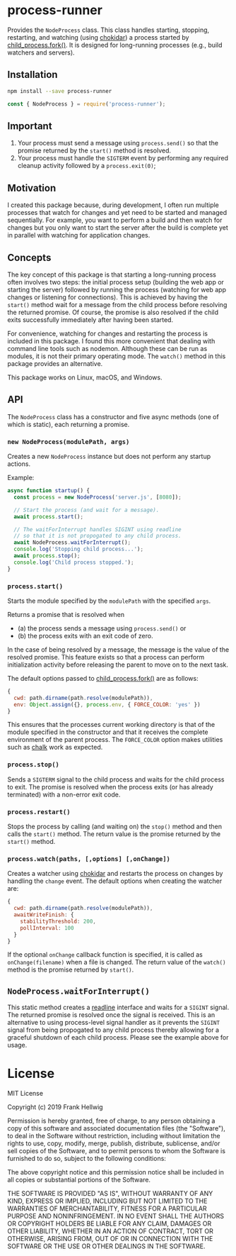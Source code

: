 # process-runner

Provides the `NodeProcess` class. This class handles starting, stopping, restarting, and watching (using [chokidar](https://www.npmjs.com/package/chokidar)) a process started by [child_process.fork()](https://nodejs.org/api/child_process.html#child_process_child_process_fork_modulepath_args_options). It is designed for long-running processes (e.g., build watchers and servers).

## Installation

```bash
npm install --save process-runner
```

```javascript
const { NodeProcess } = require('process-runner');
```

## Important

1. Your process must send a message using `process.send()` so that the promise returned by the `start()` method is resolved.
2. Your process must handle the `SIGTERM` event by performing any required cleanup activity followed by a `process.exit(0)`;

## Motivation

I created this package because, during development, I often run multiple processes that watch for changes and yet need to be started and managed sequentially. For example, you want to perform a build and then watch for changes but you only want to start the server after the build is complete yet in parallel with watching for application changes.

## Concepts

The key concept of this package is that starting a long-running process often involves two steps: the initial process setup (building the web app or starting the server) followed by running the process (watching for web app changes or listening for connections). This is achieved by having the `start()` method wait for a message from the child process before resolving the returned promise. Of course, the promise is also resolved if the child exits successfully immediately after having been started.

For convenience, watching for changes and restarting the process is included in this package. I found this more convenient that dealing with command line tools such as nodemon. Although these can be run as modules, it is not their primary operating mode. The `watch()` method in this package provides an alternative.

This package works on Linux, macOS, and Windows.

## API

The `NodeProcess` class has a constructor and five async methods (one of which is static), each returning a promise.

### `new NodeProcess(modulePath, args)`

Creates a new `NodeProcess` instance but does not perform any startup actions.

Example:

```javascript
async function startup() {
  const process = new NodeProcess('server.js', [8080]);

  // Start the process (and wait for a message).
  await process.start();

  // The waitForInterrupt handles SIGINT using readline
  // so that it is not propogated to any child process.
  await NodeProcess.waitForInterrupt();
  console.log('Stopping child process...');
  await process.stop();
  console.log('Child process stopped.');
}
```

### `process.start()`

Starts the module specified by the `modulePath` with the specified `args`.

Returns a promise that is resolved when

- (a) the process sends a message using `process.send()` or
- (b) the process exits with an exit code of zero.

In the case of being resolved by a message, the message is the value of the resolved promise. This feature exists so that a process can perform initialization activity before releasing the parent to move on to the next task.

The default options passed to [child_process.fork()](https://nodejs.org/api/child_process.html#child_process_child_process_fork_modulepath_args_options) are as follows:

```javascript
{
  cwd: path.dirname(path.resolve(modulePath)),
  env: Object.assign({}, process.env, { FORCE_COLOR: 'yes' })
}
```

This ensures that the processes current working directory is that of the module specified in the constructor and that it receives the complete environment of the parent process. The `FORCE_COLOR` option makes utilities such as
[chalk](https://www.npmjs.com/package/chalk) work as expected.

### `process.stop()`

Sends a `SIGTERM` signal to the child process and waits for the child process to exit. The promise is resolved when the process exits (or has already terminated) with a non-error exit code.

### `process.restart()`

Stops the process by calling (and waiting on) the `stop()` method and then calls the `start()` method. The return value is the promise returned by the `start()` method.

### `process.watch(paths, [,options] [,onChange])`

Creates a watcher using [chokidar](https://www.npmjs.com/package/chokidar) and restarts the process on changes by handling the `change` event. The default options when creating the watcher are:

```javascript
{
  cwd: path.dirname(path.resolve(modulePath)),
  awaitWriteFinish: {
    stabilityThreshold: 200,
    pollInterval: 100
  }
}
```

If the optional `onChange` callback function is specified, it is called as `onChange(filename)` when a file is changed. The return value of the `watch()` method is the promise returned by `start()`.

## `NodeProcess.waitForInterrupt()`

This static method creates a [readline](https://nodejs.org/api/readline.html#readline_readline_createinterface_options) interface and waits for a `SIGINT` signal. The returned promise is resolved once the signal is received. This is an alternative to using process-level signal handler as it prevents the `SIGINT` signal from being propogated to any child process thereby allowing for a graceful shutdown of each child process. Please see the example above for usage.

# License

MIT License

Copyright (c) 2019 Frank Hellwig

Permission is hereby granted, free of charge, to any person obtaining a copy
of this software and associated documentation files (the "Software"), to deal
in the Software without restriction, including without limitation the rights
to use, copy, modify, merge, publish, distribute, sublicense, and/or sell
copies of the Software, and to permit persons to whom the Software is
furnished to do so, subject to the following conditions:

The above copyright notice and this permission notice shall be included in all
copies or substantial portions of the Software.

THE SOFTWARE IS PROVIDED "AS IS", WITHOUT WARRANTY OF ANY KIND, EXPRESS OR
IMPLIED, INCLUDING BUT NOT LIMITED TO THE WARRANTIES OF MERCHANTABILITY,
FITNESS FOR A PARTICULAR PURPOSE AND NONINFRINGEMENT. IN NO EVENT SHALL THE
AUTHORS OR COPYRIGHT HOLDERS BE LIABLE FOR ANY CLAIM, DAMAGES OR OTHER
LIABILITY, WHETHER IN AN ACTION OF CONTRACT, TORT OR OTHERWISE, ARISING FROM,
OUT OF OR IN CONNECTION WITH THE SOFTWARE OR THE USE OR OTHER DEALINGS IN THE
SOFTWARE.
